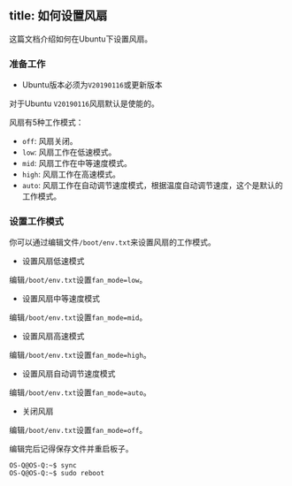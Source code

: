 title: 如何设置风扇
---

这篇文档介绍如何在Ubuntu下设置风扇。

### 准备工作
* Ubuntu版本必须为`V20190116`或更新版本

对于Ubuntu `V20190116`风扇默认是使能的。

风扇有5种工作模式：
* `off`: 风扇关闭。
* `low`: 风扇工作在低速模式。
* `mid`: 风扇工作在中等速度模式。
* `high`: 风扇工作在高速模式。
* `auto`: 风扇工作在自动调节速度模式，根据温度自动调节速度，这个是默认的工作模式。

### 设置工作模式

你可以通过编辑文件`/boot/env.txt`来设置风扇的工作模式。

* 设置风扇低速模式

编辑`/boot/env.txt`设置`fan_mode=low`。

* 设置风扇中等速度模式

编辑`/boot/env.txt`设置`fan_mode=mid`。

* 设置风扇高速模式

编辑`/boot/env.txt`设置`fan_mode=high`。

* 设置风扇自动调节速度模式

编辑`/boot/env.txt`设置`fan_mode=auto`。

* 关闭风扇

编辑`/boot/env.txt`设置`fan_mode=off`。

编辑完后记得保存文件并重启板子。

```
OS-Q@OS-Q:~$ sync
OS-Q@OS-Q:~$ sudo reboot
```
